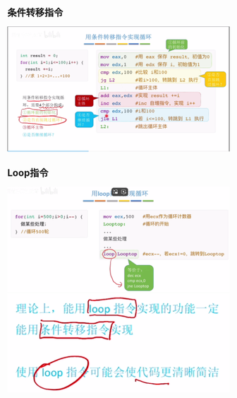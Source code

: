 

## 条件转移指令
![输入图片说明](/imgs/2025-08-14/cfzeo85GPVlpX9AB.png)
## Loop指令
![输入图片说明](/imgs/2025-08-14/44b0asZthuZmQLFq.png)
![输入图片说明](/imgs/2025-08-14/NjIQiQSolBouyw9o.png)
<!--stackedit_data:
eyJoaXN0b3J5IjpbNDczMTM0NTk4XX0=
-->